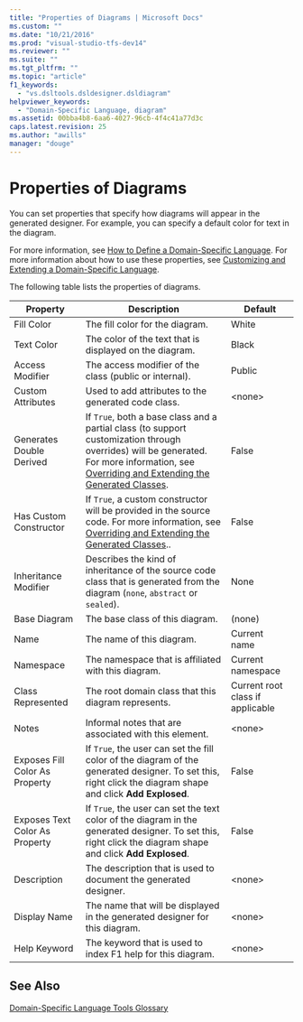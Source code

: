 ```yaml
---
title: "Properties of Diagrams | Microsoft Docs"
ms.custom: ""
ms.date: "10/21/2016"
ms.prod: "visual-studio-tfs-dev14"
ms.reviewer: ""
ms.suite: ""
ms.tgt_pltfrm: ""
ms.topic: "article"
f1_keywords: 
  - "vs.dsltools.dsldesigner.dsldiagram"
helpviewer_keywords: 
  - "Domain-Specific Language, diagram"
ms.assetid: 00bba4b8-6aa6-4027-96cb-4f4c41a77d3c
caps.latest.revision: 25
ms.author: "awills"
manager: "douge"
---
```

# Properties of Diagrams
You can set properties that specify how diagrams will appear in the generated designer. For example, you can specify a default color for text in the diagram.  
  
 For more information, see [How to Define a Domain-Specific Language](../modeling/how-to-define-a-domain-specific-language.md). For more information about how to use these properties, see [Customizing and Extending a Domain-Specific Language](../modeling/customizing-and-extending-a-domain-specific-language.md).  
  
 The following table lists the properties of diagrams.  
  
|Property|Description|Default|  
|--------------|-----------------|-------------|  
|Fill Color|The fill color for the diagram.|White|  
|Text Color|The color of the text that is displayed on the diagram.|Black|  
|Access Modifier|The access modifier of the class (public or internal).|Public|  
|Custom Attributes|Used to add attributes to the generated code class.|\<none>|  
|Generates Double Derived|If `True`, both a base class and a partial class (to support customization through overrides) will be generated. For more information, see [Overriding and Extending the Generated Classes](../modeling/overriding-and-extending-the-generated-classes.md).|False|  
|Has Custom Constructor|If `True`, a custom constructor will be provided in the source code. For more information, see [Overriding and Extending the Generated Classes](../modeling/overriding-and-extending-the-generated-classes.md)..|False|  
|Inheritance Modifier|Describes the kind of inheritance of the source code class that is generated from the diagram (`none`, `abstract` or `sealed`).|None|  
|Base Diagram|The base class of this diagram.|(none)|  
|Name|The name of this diagram.|Current name|  
|Namespace|The namespace that is affiliated with this diagram.|Current namespace|  
|Class Represented|The root domain class that this diagram represents.|Current root class if applicable|  
|Notes|Informal notes that are associated with this element.|\<none>|  
|Exposes Fill Color As Property|If `True`, the user can set the fill color of the diagram of the generated designer. To set this, right click the diagram shape and click **Add Explosed**.|False|  
|Exposes Text Color As Property|If `True`, the user can set the text color of the diagram in the generated designer. To set this, right click the diagram shape and click **Add Explosed**.|False|  
|Description|The description that is used to document the generated designer.|\<none>|  
|Display Name|The name that will be displayed in the generated designer for this diagram.|\<none>|  
|Help Keyword|The keyword that is used to index F1 help for this diagram.|\<none>|  
  
## See Also  
 [Domain-Specific Language Tools Glossary](http://msdn.microsoft.com/en-us/ca5e84cb-a315-465c-be24-76aa3df276aa)